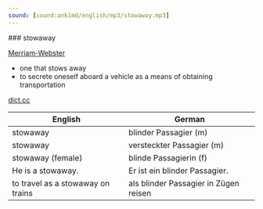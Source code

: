 ```yaml
---
sound: [sound:ankimd/english/mp3/stowaway.mp3]
---
```


\### stowaway

[Merriam-Webster](https://www.merriam-webster.com/dictionary/stowaway)

- one that stows away
- to secrete oneself aboard a vehicle as a means of obtaining transportation

[dict.cc](https://www.dict.cc/stowaway)

| English        | German       |
| -------------- | ------------ |
| stowaway | blinder Passagier (m) |
| stowaway | versteckter Passagier (m) |
| stowaway (female) | blinde Passagierin (f) |
| He is a stowaway. | Er ist ein blinder Passagier. |
| to travel as a stowaway on trains | als blinder Passagier in Zügen reisen |
